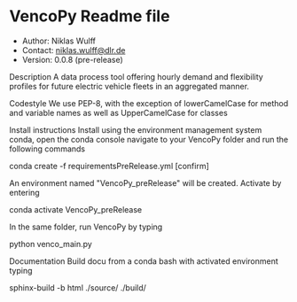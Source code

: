 # VencoPy Readme file
- Author: Niklas Wulff
- Contact: niklas.wulff@dlr.de
- Version: 0.0.8 (pre-release)

Description
A data process tool offering hourly demand and flexibility profiles for future electric vehicle fleets in an aggregated manner.

Codestyle 
We use PEP-8, with the exception of lowerCamelCase for method and variable names as well as UpperCamelCase for classes

Install instructions
Install using the environment management system conda, open the conda console navigate to your VencoPy folder and run the following commands

conda create -f requirementsPreRelease.yml
[confirm]

An environment named "VencoPy_preRelease" will be created. Activate by entering

conda activate VencoPy_preRelease 

In the same folder, run VencoPy by typing 

python venco_main.py


Documentation
Build docu from a conda bash with activated environment typing

sphinx-build -b html ./source/ ./build/
